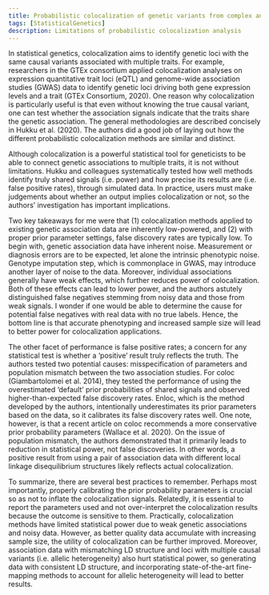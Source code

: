 ```yaml
---
title: Probabilistic colocalization of genetic variants from complex and molecular traits: promise and limitations. (Hukku et al. 2020 AJHG)
tags: [StatisticalGenetics]
description: Limitations of probabilistic colocalization analysis
---
```


In statistical genetics, colocalization aims to identify genetic loci with the same causal variants associated with multiple traits. For example, researchers in the GTEx consortium applied colocalization analyses on expression quantitative trait loci (eQTL) and genome-wide association studies (GWAS) data to identify genetic loci driving both gene expression levels and a trait (GTEx Consortium, 2020). One reason why colocalization is particularly useful is that even without knowing the true causal variant, one can test whether the association signals indicate that the traits share the genetic association. The general methodologies are described concisely in Hukku et al. (2020). The authors did a good job of laying out how the different probabilistic colocalization methods are similar and distinct.

Although colocalization is a powerful statistical tool for geneticists to be able to connect genetic associations to multiple traits, it is not without limitations. Hukku and colleagues systematically tested how well methods identify truly shared signals (i.e. power) and how precise its results are (i.e. false positive rates), through simulated data. In practice, users must make judgements about whether an output implies colocalization or not, so the authors’ investigation has important implications.

Two key takeaways for me were that (1) colocalization methods applied to existing genetic association data are inherently low-powered, and (2) with proper prior parameter settings, false discovery rates are typically low. To begin with, genetic association data have inherent noise. Measurement or diagnosis errors are to be expected, let alone the intrinsic phenotypic noise. Genotype imputation step, which is commonplace in GWAS, may introduce another layer of noise to the data. Moreover, individual associations generally have weak effects, which further reduces power of colocalization. Both of these effects can lead to lower power, and the authors astutely distinguished false negatives stemming from noisy data and those from weak signals. I wonder if one would be able to determine the cause for potential false negatives with real data with no true labels. Hence, the bottom line is that accurate phenotyping and increased sample size will lead to better power for colocalization applications.

The other facet of performance is false positive rates; a concern for any statistical test is whether a ‘positive’ result truly reflects the truth. The authors tested two potential causes: misspecification of parameters and population mismatch between the two association studies. For coloc (Giambartolomei et al. 2014), they tested the performance of using the overestimated ‘default’ prior probabilities of shared signals and observed higher-than-expected false discovery rates. Enloc, which is the method developed by the authors, intentionally underestimates its prior parameters based on the data, so it calibrates its false discovery rates well. One note, however, is that a recent article on coloc recommends a more conservative prior probability parameters (Wallace et al. 2020). On the issue of population mismatch, the authors demonstrated that it primarily leads to reduction in statistical power, not false discoveries. In other words, a positive result from using a pair of association data with different local linkage disequilibrium structures likely reflects actual colocalization. 

To summarize, there are several best practices to remember. Perhaps most importantly, properly calibrating the prior probability parameters is crucial so as not to inflate the colocalization signals. Relatedly, it is essential to report the parameters used and not over-interpret the colocalization results because the outcome is sensitive to them. Practically, colocalization methods have limited statistical power due to weak genetic associations and noisy data. However, as better quality data accumulate with increasing sample size, the utility of colocalization can be further improved. Moreover, association data with mismatching LD structure and loci with multiple causal variants (i.e. allelic heterogeneity) also hurt statistical power, so generating data with consistent LD structure, and incorporating state-of-the-art fine-mapping methods to account for allelic heterogeneity will lead to better results.
